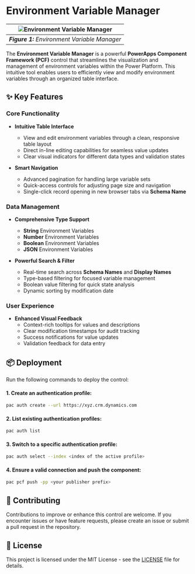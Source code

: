 # Environment Variable Manager

| ![Environment Variable Manager](https://github.com/sj-cardoso/environment-variable-manager-pcf/blob/main/EnvironmentVariableManager/screenshots/environment-variable-manager.png) |
|:--:|
| ***Figure 1:*** *Environment Variable Manager* |

The **Environment Variable Manager** is a powerful **PowerApps Component Framework (PCF)** control that streamlines the visualization and management of environment variables within the Power Platform. This intuitive tool enables users to efficiently view and modify environment variables through an organized table interface.

## ✨ Key Features

### Core Functionality
- **Intuitive Table Interface**
  - View and edit environment variables through a clean, responsive table layout
  - Direct in-line editing capabilities for seamless value updates
  - Clear visual indicators for different data types and validation states

- **Smart Navigation**
  - Advanced pagination for handling large variable sets
  - Quick-access controls for adjusting page size and navigation
  - Single-click record opening in new browser tabs via **Schema Name**

### Data Management
- **Comprehensive Type Support**
  - **String** Environment Variables 
  - **Number** Environment Variables  
  - **Boolean** Environment Variables  
  - **JSON** Environment Variables  

- **Powerful Search & Filter**
  - Real-time search across **Schema Names** and **Display Names**
  - Type-based filtering for focused variable management
  - Boolean value filtering for quick state analysis
  - Dynamic sorting by modification date

### User Experience
- **Enhanced Visual Feedback**
  - Context-rich tooltips for values and descriptions
  - Clear modification timestamps for audit tracking
  - Success notifications for value updates
  - Validation feedback for data entry

## 📦 Deployment

Run the following commands to deploy the control:

#### 1. Create an authentication profile:
   ```sh
   pac auth create --url https://xyz.crm.dynamics.com
   ```
#### 2. List existing authentication profiles:
   ```sh
   pac auth list
   ```
#### 3. Switch to a specific authentication profile:
   ```sh
   pac auth select --index <index of the active profile>
   ```
#### 4. Ensure a valid connection and push the component:
   ```sh
   pac pcf push -pp <your publisher prefix>
   ```



## 🤝 Contributing

Contributions to improve or enhance this control are welcome. If you encounter issues or have feature requests, please create an issue or submit a pull request in the repository.



## 📝 License

This project is licensed under the MIT License - see the [LICENSE](LICENSE) file for details.
